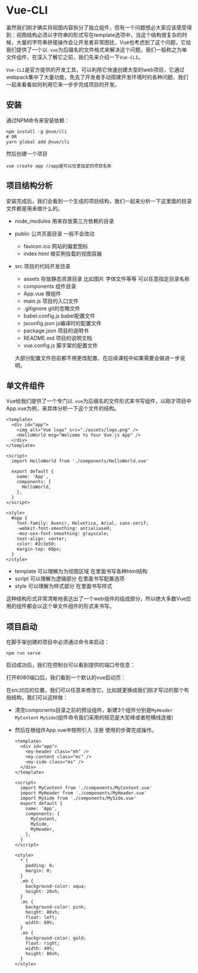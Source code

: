 # Vue-CLI

虽然我们刚才确实将视图内容拆分了独立组件，但有一个问题想必大家应该感受得到：视图结构必须以字符串的形式写在template选项中，当这个结构很复杂的时候，大量的字符串拼接操作会让开发者非常困扰，Vue也考虑到了这个问题，它给我们提供了一个以`.vue`为后缀名的文件格式来解决这个问题，我们一般称之为单文件组件，在深入了解它之前，我们先来介绍一下`Vue-CLI`。

`Vue-CLI`是官方提供的开发工具，可以利用它快速创建大型的web项目，它通过webpack集中了大量功能，免去了开发者手动搭建开发环境时的各种问题，我们一起来看看如何利用它来一步步完成项目的开发。

## 安装 

通过NPM命令来安装依赖：

```
npm install -g @vue/cli
# OR
yarn global add @vue/cli
```

然后创建一个项目

```
vue create app //app是可以任意指定的项目名称
```

## 项目结构分析

安装完成后，我们会看到一个生成的项目结构，我们一起来分析一下这里面的目录文件都是用来做什么的。

* node_modules 用来存放第三方依赖的目录

* public 公共页面目录 一般不会改动

  * favicon.ico 网站的偏爱图标
  * index.html 根实例挂载的视图容器

* src 项目的代码开发目录

  * assets 存放静态资源目录 比如图片 字体文件等等 可以任意指定目录名称
  * components 组件目录 
  * App.vue 根组件
  * main.js 项目的入口文件
  * .gitignore git的忽略文件
  * babel.config.js babel配置文件
  * jsconfig.json js编译时的配置文件
  * package.json 项目的说明书
  * README.md 项目的说明文档
  * vue.config.js 脚手架的配置文件

  大部分配置文件目前都不用更改配置，在后续课程中如果需要会做进一步说明。

## 单文件组件

Vue给我们提供了一个专门以`.vue`为后缀名的文件形式来书写组件，以刚才项目中App.vue为例，来具体分析一下这个文件的结构。

```vue
<template>
  <div id="app">
    <img alt="Vue logo" src="./assets/logo.png" />
    <HelloWorld msg="Welcome to Your Vue.js App" />
  </div>
</template>

<script>
  import HelloWorld from './components/HelloWorld.vue'

  export default {
    name: 'App',
    components: {
      HelloWorld,
    },
  }
</script>

<style>
  #app {
    font-family: Avenir, Helvetica, Arial, sans-serif;
    -webkit-font-smoothing: antialiased;
    -moz-osx-font-smoothing: grayscale;
    text-align: center;
    color: #2c3e50;
    margin-top: 60px;
  }
</style>
```

* template 可以理解为为视图区域 在里面书写各种html结构
* script 可以理解为逻辑部分 在里面书写配置选项
* style 可以理解为样式部分 在里面书写样式

这种结构形式非常清晰地表达出了一个web组件的组成部分，所以绝大多数Vue应用的组件都会以这个单文件组件的形式来书写。

## 项目启动

在脚手架创建的项目中必须通过命令来启动：

```
npm run serve
```

启动成功后，我们在控制台可以看到提供的端口号信息：

打开8080端口后，我们看到一个默认的vue启动页：

在src对应的位置，我们可以任意来修改它，比如就更换成我们刚才写过的那个布局结构，我们可以这样做：

* 清空components目录之前的预设组件，新建3个组件分别是`MyHeader` `MyContent` `MySide`(组件命令我们采用的规范是大驼峰或者短横线连接)

* 然后在根组件App.vue中按照引入 注册 使用的步骤完成操作。

  ```vue
  <template>
    <div id="app">
      <my-header class="mh" />
      <my-content class="mc" />
      <my-side class="ms" />
    </div>
  </template>
  
  <script>
    import MyContent from './components/MyContent.vue'
    import MyHeader from './components/MyHeader.vue'
    import MySide from './components/MySide.vue'
    export default {
      name: 'App',
      components: {
        MyContent,
        MySide,
        MyHeader,
      },
    }
  </script>
  
  <style>
    * {
      padding: 0;
      margin: 0;
    }
    .mh {
      background-color: aqua;
      height: 20vh;
    }
    .mc {
      background-color: pink;
      height: 80vh;
      float: left;
      width: 60%;
    }
    .ms {
      background-color: gold;
      float: right;
      width: 40%;
      height: 80vh;
    }
  </style>
  
  ```

